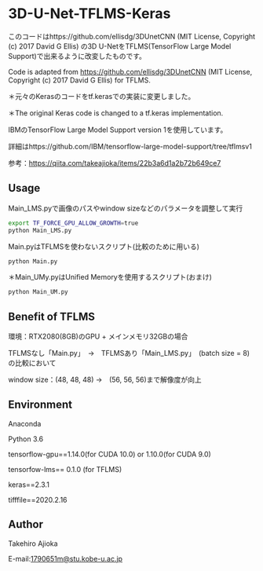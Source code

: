 # 3D-U-Net-TFLMS-Keras

このコードはhttps://github.com/ellisdg/3DUnetCNN (MIT License, Copyright (c) 2017 David G Ellis) の3D U-NetをTFLMS(TensorFlow Large Model Support)で出来るように改変したものです。

Code is adapted from https://github.com/ellisdg/3DUnetCNN (MIT License, Copyright (c) 2017 David G Ellis) for TFLMS.

＊元々のKerasのコードをtf.kerasでの実装に変更しました。

＊The original Keras code is changed to a tf.keras implementation.

IBMのTensorFlow Large Model Support version 1を使用しています。

詳細はhttps://github.com/IBM/tensorflow-large-model-support/tree/tflmsv1

参考：https://qiita.com/takeajioka/items/22b3a6d1a2b72b649ce7


## Usage
Main_LMS.pyで画像のパスやwindow sizeなどのパラメータを調整して実行

```bash
export TF_FORCE_GPU_ALLOW_GROWTH=true
python Main_LMS.py
```
Main.pyはTFLMSを使わないスクリプト(比較のために用いる)

```bash
python Main.py
```

＊Main_UMy.pyはUnified Memoryを使用するスクリプト(おまけ)
```bash
python Main_UM.py
```

## Benefit of TFLMS
環境：RTX2080(8GB)のGPU + メインメモリ32GBの場合

TFLMSなし「Main.py」　→　TFLMSあり「Main_LMS.py」　(batch size = 8)の比較において

window size：(48, 48, 48) →　(56, 56, 56)まで解像度が向上

## Environment
Anaconda

Python 3.6

tensorflow-gpu==1.14.0(for CUDA 10.0) or 1.10.0(for CUDA 9.0)

tensorfow-lms== 0.1.0 (for TFLMS)

keras==2.3.1

tifffile==2020.2.16

## Author
Takehiro Ajioka

E-mail:1790651m@stu.kobe-u.ac.jp

